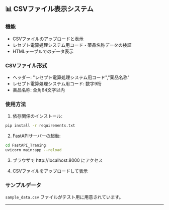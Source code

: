 ## 📊 CSVファイル表示システム

### 機能
- CSVファイルのアップロードと表示
- レセプト電算処理システム用コード・薬品名称データの検証
- HTMLテーブルでのデータ表示

### CSVファイル形式
- ヘッダー: "レセプト電算処理システム用コード","薬品名称"
- レセプト電算処理システム用コード: 数字9桁
- 薬品名称: 全角64文字以内

### 使用方法

1. 依存関係のインストール:
```bash
pip install -r requirements.txt
```

2. FastAPIサーバーの起動:
```bash
cd FastAPI_Traning
uvicorn main:app --reload
```

3. ブラウザで http://localhost:8000 にアクセス

4. CSVファイルをアップロードして表示

### サンプルデータ
`sample_data.csv` ファイルがテスト用に用意されています。

---
